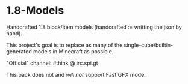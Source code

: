 1.8-Models
==========

Handcrafted 1.8 block/item models (handcrafted := writting the json by hand).

This project's goal is to replace as many of the single-cube/builtin-generated models in Minecraft as possible.

"Official" channel: #think @ irc.spi.gt


This pack does not and *will not* support Fast GFX mode.
